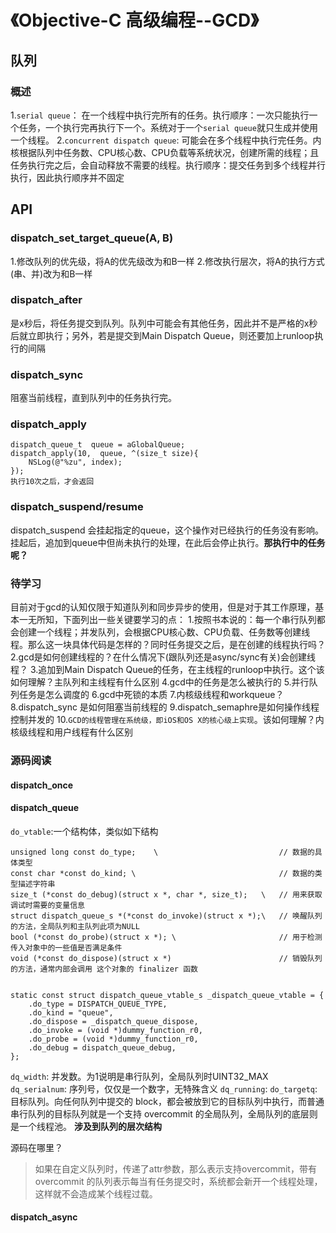 # 《Objective-C 高级编程--GCD》

## 队列
### 概述
1.`serial queue`： 在一个线程中执行完所有的任务。执行顺序：一次只能执行一个任务，一个执行完再执行下一个。系统对于一个`serial queue`就只生成并使用一个线程。
2.`concurrent dispatch queue`: 可能会在多个线程中执行完任务。内核根据队列中任务数、CPU核心数、CPU负载等系统状况，创建所需的线程；且任务执行完之后，会自动释放不需要的线程。执行顺序：提交任务到多个线程并行执行，因此执行顺序并不固定

## API 
### dispatch_set_target_queue(A, B)
1.修改队列的优先级，将A的优先级改为和B一样
2.修改执行层次，将A的执行方式(串、并)改为和B一样

### dispatch_after
是x秒后，将任务提交到队列。队列中可能会有其他任务，因此并不是严格的x秒后就立即执行；另外，若是提交到Main Dispatch Queue，则还要加上runloop执行的间隔

### dispatch_sync
阻塞当前线程，直到队列中的任务执行完。

### dispatch_apply
```
dispatch_queue_t  queue = aGlobalQueue;
dispatch_apply(10,  queue, ^(size_t size){
    NSLog(@"%zu", index);
});
执行10次之后，才会返回
```

### dispatch_suspend/resume
dispatch_suspend 会挂起指定的queue，这个操作对已经执行的任务没有影响。挂起后，追加到queue中但尚未执行的处理，在此后会停止执行。**那执行中的任务呢？**

### 待学习
目前对于gcd的认知仅限于知道队列和同步异步的使用，但是对于其工作原理，基本一无所知，下面列出一些关键要学习的点：
1.按照书本说的：每一个串行队列都会创建一个线程；并发队列，会根据CPU核心数、CPU负载、任务数等创建线程。那么这一块具体代码是怎样的？同时任务提交之后，是在创建的线程执行吗？
2.gcd是如何创建线程的？在什么情况下(跟队列还是async/sync有关)会创建线程？
3.追加到Main Dispatch Queue的任务，在主线程的runloop中执行。这个该如何理解？主队列和主线程有什么区别
4.gcd中的任务是怎么被执行的
5.并行队列任务是怎么调度的
6.gcd中死锁的本质
7.内核级线程和workqueue？
8.dispatch_sync 是如何阻塞当前线程的
9.dispatch_semaphre是如何操作线程控制并发的
10.`GCD的线程管理在系统级，即iOS和OS X的核心级上实现`。该如何理解？内核级线程和用户线程有什么区别


### 源码阅读
#### dispatch_once

#### dispatch_queue
`do_vtable`:一个结构体，类似如下结构
```
unsigned long const do_type;    \                           // 数据的具体类型
const char *const do_kind; \                                // 数据的类型描述字符串
size_t (*const do_debug)(struct x *, char *, size_t);   \   // 用来获取调试时需要的变量信息
struct dispatch_queue_s *(*const do_invoke)(struct x *);\   // 唤醒队列的方法，全局队列和主队列此项为NULL
bool (*const do_probe)(struct x *); \                       // 用于检测传入对象中的一些值是否满足条件
void (*const do_dispose)(struct x *)                        // 销毁队列的方法，通常内部会调用 这个对象的 finalizer 函数


static const struct dispatch_queue_vtable_s _dispatch_queue_vtable = {
    .do_type = DISPATCH_QUEUE_TYPE,
    .do_kind = "queue",
    .do_dispose = _dispatch_queue_dispose,
    .do_invoke = (void *)dummy_function_r0,
    .do_probe = (void *)dummy_function_r0,
    .do_debug = dispatch_queue_debug,
};
```
`dq_width`: 并发数。为1说明是串行队列，全局队列时UINT32_MAX
`dq_serialnum`: 序列号，仅仅是一个数字，无特殊含义
`dq_running`:
`do_targetq`: 目标队列。向任何队列中提交的 block，都会被放到它的目标队列中执行，而普通串行队列的目标队列就是一个支持 overcommit 的全局队列，全局队列的底层则是一个线程池。 **涉及到队列的层次结构**

源码在哪里？
>如果在自定义队列时，传递了attr参数，那么表示支持overcommit，带有overcommit 的队列表示每当有任务提交时，系统都会新开一个线程处理，这样就不会造成某个线程过载。

#### dispatch_async
